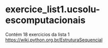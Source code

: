 # exercice_list1.ucsolu-escomputacionais
Contém 18 exercicios da lista 1 https://wiki.python.org.br/EstruturaSequencial
